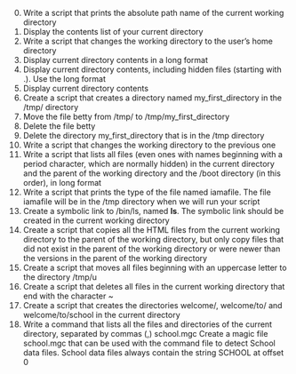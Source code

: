 0. Write a script that prints the absolute path name of the current working directory
1. Display the contents list of your current directory
2. Write a script that changes the working directory to the user’s home directory
3. Display current directory contents in a long format
4. Display current directory contents, including hidden files (starting with .). Use the long format
5. Display current directory contents
6. Create a script that creates a directory named my_first_directory in the /tmp/ directory
7. Move the file betty from /tmp/ to /tmp/my_first_directory
8. Delete the file betty
9. Delete the directory my_first_directory that is in the /tmp directory
10. Write a script that changes the working directory to the previous one
11. Write a script that lists all files (even ones with names beginning with a period character, which are normally hidden) in the current directory and the parent of the working directory and the /boot directory (in this order), in long format
12. Write a script that prints the type of the file named iamafile. The file iamafile will be in the /tmp directory when we will run your script
13. Create a symbolic link to /bin/ls, named __ls__. The symbolic link should be created in the current working directory
14. Create a script that copies all the HTML files from the current working directory to the parent of the working directory, but only copy files that did not exist in the parent of the working directory or were newer than the versions in the parent of the working directory
100. Create a script that moves all files beginning with an uppercase letter to the directory /tmp/u
101. Create a script that deletes all files in the current working directory that end with the character ~
102. Create a script that creates the directories welcome/, welcome/to/ and welcome/to/school in the current directory
103. Write a command that lists all the files and directories of the current directory, separated by commas (,)
school.mgc Create a magic file school.mgc that can be used with the command file to detect School data files. School data files always contain the string SCHOOL at offset 0
